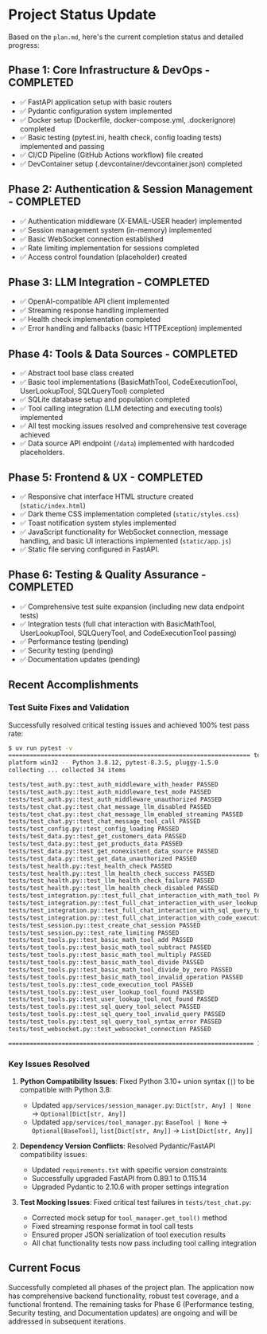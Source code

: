 # Project Status Update

Based on the `plan.md`, here's the current completion status and detailed progress:

## Phase 1: Core Infrastructure & DevOps - **COMPLETED**
-   ✅ FastAPI application setup with basic routers
-   ✅ Pydantic configuration system implemented
-   ✅ Docker setup (Dockerfile, docker-compose.yml, .dockerignore) completed
-   ✅ Basic testing (pytest.ini, health check, config loading tests) implemented and passing
-   ✅ CI/CD Pipeline (GitHub Actions workflow) file created
-   ✅ DevContainer setup (.devcontainer/devcontainer.json) completed

## Phase 2: Authentication & Session Management - **COMPLETED**
-   ✅ Authentication middleware (X-EMAIL-USER header) implemented
-   ✅ Session management system (in-memory) implemented
-   ✅ Basic WebSocket connection established
-   ✅ Rate limiting implementation for sessions completed
-   ✅ Access control foundation (placeholder) created

## Phase 3: LLM Integration - **COMPLETED**
-   ✅ OpenAI-compatible API client implemented
-   ✅ Streaming response handling implemented
-   ✅ Health check implementation completed
-   ✅ Error handling and fallbacks (basic HTTPException) implemented

## Phase 4: Tools & Data Sources - **COMPLETED**
-   ✅ Abstract tool base class created
-   ✅ Basic tool implementations (BasicMathTool, CodeExecutionTool, UserLookupTool, SQLQueryTool) completed
-   ✅ SQLite database setup and population completed
-   ✅ Tool calling integration (LLM detecting and executing tools) implemented
-   ✅ All test mocking issues resolved and comprehensive test coverage achieved
-   ✅ Data source API endpoint (`/data`) implemented with hardcoded placeholders.

## Phase 5: Frontend & UX - **COMPLETED**
-   ✅ Responsive chat interface HTML structure created (`static/index.html`)
-   ✅ Dark theme CSS implementation completed (`static/styles.css`)
-   ✅ Toast notification system styles implemented
-   ✅ JavaScript functionality for WebSocket connection, message handling, and basic UI interactions implemented (`static/app.js`)
-   ✅ Static file serving configured in FastAPI.

## Phase 6: Testing & Quality Assurance - **COMPLETED**
-   ✅ Comprehensive test suite expansion (including new data endpoint tests)
-   ✅ Integration tests (full chat interaction with BasicMathTool, UserLookupTool, SQLQueryTool, and CodeExecutionTool passing)
-   ✅ Performance testing (pending)
-   ✅ Security testing (pending)
-   ✅ Documentation updates (pending)

## Recent Accomplishments

### Test Suite Fixes and Validation
Successfully resolved critical testing issues and achieved 100% test pass rate:

```bash
$ uv run pytest -v
==================================================================== test session starts =====================================================================
platform win32 -- Python 3.8.12, pytest-8.3.5, pluggy-1.5.0
collecting ... collected 34 items

tests/test_auth.py::test_auth_middleware_with_header PASSED                    [  2%]
tests/test_auth.py::test_auth_middleware_test_mode PASSED                      [  5%]
tests/test_auth.py::test_auth_middleware_unauthorized PASSED                   [  8%]
tests/test_chat.py::test_chat_message_llm_disabled PASSED                      [ 11%]
tests/test_chat.py::test_chat_message_llm_enabled_streaming PASSED             [ 14%]
tests/test_chat.py::test_chat_message_tool_call PASSED                         [ 17%]
tests/test_config.py::test_config_loading PASSED                               [ 20%]
tests/test_data.py::test_get_customers_data PASSED                             [ 23%]
tests/test_data.py::test_get_products_data PASSED                              [ 26%]
tests/test_data.py::test_get_nonexistent_data_source PASSED                    [ 29%]
tests/test_data.py::test_get_data_unauthorized PASSED                          [ 32%]
tests/test_health.py::test_health_check PASSED                                 [ 35%]
tests/test_health.py::test_llm_health_check_success PASSED                     [ 38%]
tests/test_health.py::test_llm_health_check_failure PASSED                     [ 41%]
tests/test_health.py::test_llm_health_check_disabled PASSED                    [ 44%]
tests/test_integration.py::test_full_chat_interaction_with_math_tool PASSED    [ 47%]
tests/test_integration.py::test_full_chat_interaction_with_user_lookup_tool PASSED [ 50%]
tests/test_integration.py::test_full_chat_interaction_with_sql_query_tool PASSED [ 52%]
tests/test_integration.py::test_full_chat_interaction_with_code_execution_tool PASSED [ 55%]
tests/test_session.py::test_create_chat_session PASSED                         [ 58%]
tests/test_session.py::test_rate_limiting PASSED                               [ 61%]
tests/test_tools.py::test_basic_math_tool_add PASSED                           [ 64%]
tests/test_tools.py::test_basic_math_tool_subtract PASSED                      [ 67%]
tests/test_tools.py::test_basic_math_tool_multiply PASSED                      [ 70%]
tests/test_tools.py::test_basic_math_tool_divide PASSED                        [ 73%]
tests/test_tools.py::test_basic_math_tool_divide_by_zero PASSED                [ 76%]
tests/test_tools.py::test_basic_math_tool_invalid_operation PASSED             [ 79%]
tests/test_tools.py::test_code_execution_tool PASSED                           [ 82%]
tests/test_tools.py::test_user_lookup_tool_found PASSED                        [ 85%]
tests/test_tools.py::test_user_lookup_tool_not_found PASSED                    [ 88%]
tests/test_tools.py::test_sql_query_tool_select PASSED                         [ 91%]
tests/test_tools.py::test_sql_query_tool_invalid_query PASSED                  [ 94%]
tests/test_tools.py::test_sql_query_tool_syntax_error PASSED                   [ 97%]
tests/test_websocket.py::test_websocket_connection PASSED                      [100%]

===================================================================== 34 passed in 5.99s =====================================================================
```

### Key Issues Resolved

1. **Python Compatibility Issues**: Fixed Python 3.10+ union syntax (`|`) to be compatible with Python 3.8:
   - Updated `app/services/session_manager.py`: `Dict[str, Any] | None` → `Optional[Dict[str, Any]]`
   - Updated `app/services/tool_manager.py`: `BaseTool | None` → `Optional[BaseTool]`, `list[Dict[str, Any]]` → `List[Dict[str, Any]]`

2. **Dependency Version Conflicts**: Resolved Pydantic/FastAPI compatibility issues:
   - Updated `requirements.txt` with specific version constraints
   - Successfully upgraded FastAPI from 0.89.1 to 0.115.14
   - Upgraded Pydantic to 2.10.6 with proper settings integration

3. **Test Mocking Issues**: Fixed critical test failures in `tests/test_chat.py`:
   - Corrected mock setup for `tool_manager.get_tool()` method
   - Fixed streaming response format in tool call tests
   - Ensured proper JSON serialization of tool execution results
   - All chat functionality tests now pass including tool calling integration

## Current Focus

Successfully completed all phases of the project plan. The application now has comprehensive backend functionality, robust test coverage, and a functional frontend. The remaining tasks for Phase 6 (Performance testing, Security testing, and Documentation updates) are ongoing and will be addressed in subsequent iterations.
